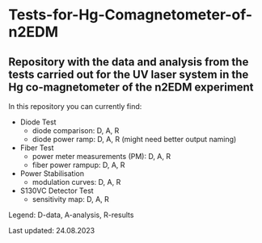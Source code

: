 # Tests-for-Hg-Comagnetometer-of-n2EDM
## Repository with the data and analysis from the tests carried out for the UV laser system in the Hg co-magnetometer of the n2EDM experiment

In this repository you can currently find:
- Diode Test
  -  diode comparison: D, A, R
  -  diode power ramp: D, A, R (might need better output naming)
- Fiber Test
  - power meter measurements (PM): D, A, R
  - fiber power rampup: D, A, R 
- Power Stabilisation
  - modulation curves: D, A, R
- S130VC Detector Test
  - sensitivity map: D, A, R

Legend: D-data, A-analysis, R-results

Last updated: 24.08.2023
